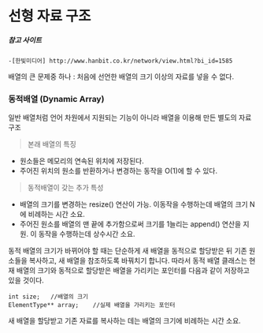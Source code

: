 선형 자료 구조
==============
##### 참고 사이트

	-[한빛미디어] http://www.hanbit.co.kr/network/view.html?bi_id=1585

배열의 큰 문제중 하나 : 처음에 선언한 배열의 크기 이상의 자료를 넣을 수 없다.

### 동적배열 (Dynamic Array)

일반 배열처럼 언어 차원에서 지원되는 기능이 아니라 배열을 이용해 만든 별도의 자료구조

>본래 배열의 특징

 - 원소들은 메모리의 연속된 위치에 저장된다.
 - 주어진 위치의 원소를 반환하거나 변경하는 동작을 O(1)에 할 수 있다.
 
>동적배열이 갖는 추가 특성

 - 배열의 크기를 변경하는 resize() 연산이 가능. 이동작을 수행하는데 배열의 크기 N에 비례하는 시간 소요.
 - 주어진 원소를 배열의 맨 끝에 추가함으로써 크기를 1늘리는 append() 연산을 지원. 이 동작을 수행하는데 상수시간 소요.
 
동적 배열의 크기가 바뀌어야 할 때는 단순하게 새 배열을 동적으로 할당받은 뒤 기존 원소들을 복사하고, 새 배열을 참조하도록 바꿔치기 합니다.
따라서 동적 배열 클래스는 현재 배열의 크기와 동적으로 할당받은 배열을 가리키는 포인터를 다음과 같이 저장하고 있을 것이다.

```
int size;	//배열의 크기
ElementType** array;	//실제 배열을 가리키는 포인터
```

새 배열을 할당받고 기존 자료를 복사하는 데는 배열의 크기에 비례하는 시간 소요.

